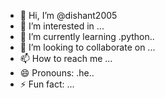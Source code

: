 - 👋 Hi, I’m @dishant2005
- 👀 I’m interested in ...
- 🌱 I’m currently learning .python..
- 💞️ I’m looking to collaborate on ...
- 📫 How to reach me ...
- 😄 Pronouns: .he..
- ⚡ Fun fact: ...

<!---
dishant2005/dishant2005 is a ✨ special ✨ repository because its `README.md` (this file) appears on your GitHub profile.
You can click the Preview link to take a look at your changes.
--->
